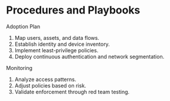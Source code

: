 # Procedures and Playbooks
Adoption Plan
1. Map users, assets, and data flows.  
2. Establish identity and device inventory.  
3. Implement least-privilege policies.  
4. Deploy continuous authentication and network segmentation.  

Monitoring
1. Analyze access patterns.  
2. Adjust policies based on risk.  
3. Validate enforcement through red team testing.
